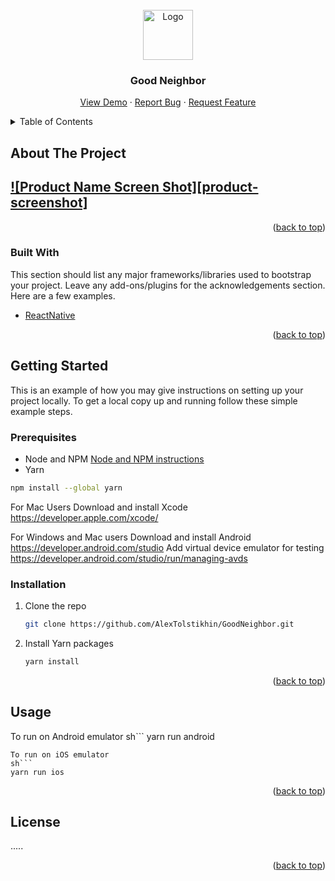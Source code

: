 <div id="top"></div>
<!-- PROJECT LOGO -->
<br />
<div align="center">
  <a href="https://github.com/othneildrew/Best-README-Template">
    <img src="images/logo.png" alt="Logo" width="80" height="80">
  </a>

  <h3 align="center">Good Neighbor</h3>

  <p align="center">
    <a href="https://github.com/othneildrew/Best-README-Template">View Demo</a>
    ·
    <a href="https://github.com/othneildrew/Best-README-Template/issues">Report Bug</a>
    ·
    <a href="https://github.com/othneildrew/Best-README-Template/issues">Request Feature</a>
  </p>
</div>



<!-- TABLE OF CONTENTS -->
<details>
  <summary>Table of Contents</summary>
  <ol>
    <li>
      <a href="#about-the-project">About The Project</a>
      <ul>
        <li><a href="#built-with">Built With</a></li>
      </ul>
    </li>
    <li>
      <a href="#getting-started">Getting Started</a>
      <ul>
        <li><a href="#prerequisites">Prerequisites</a></li>
        <li><a href="#installation">Installation</a></li>
      </ul>
    </li>
    <li><a href="#usage">Usage</a></li>
    <li><a href="#roadmap">Roadmap</a></li>
    <li><a href="#contributing">Contributing</a></li>
    <li><a href="#license">License</a></li>
    <li><a href="#contact">Contact</a></li>
    <li><a href="#acknowledgments">Acknowledgments</a></li>
  </ol>
</details>



<!-- ABOUT THE PROJECT -->
## About The Project

[![Product Name Screen Shot][product-screenshot]](https://example.com)
------
<p align="right">(<a href="#top">back to top</a>)</p>



### Built With

This section should list any major frameworks/libraries used to bootstrap your project. Leave any add-ons/plugins for the acknowledgements section. Here are a few examples.

* [ReactNative](https://reactnative.dev/)

<p align="right">(<a href="#top">back to top</a>)</p>



<!-- GETTING STARTED -->
## Getting Started

This is an example of how you may give instructions on setting up your project locally.
To get a local copy up and running follow these simple example steps.

### Prerequisites

* Node and NPM
  [Node and NPM instructions](https://docs.npmjs.com/downloading-and-installing-node-js-and-npm)
* Yarn
```sh
npm install --global yarn
```
For Mac Users
Download and install Xcode
https://developer.apple.com/xcode/

For Windows and Mac users
Download and install Android
https://developer.android.com/studio
Add virtual device emulator for testing
https://developer.android.com/studio/run/managing-avds

### Installation

1. Clone the repo
   ```sh
   git clone https://github.com/AlexTolstikhin/GoodNeighbor.git
   ```
2. Install Yarn packages
   ```sh
   yarn install
   ```

<p align="right">(<a href="#top">back to top</a>)</p>



<!-- USAGE EXAMPLES -->
## Usage
To run on Android emulator
sh```
yarn run android
```
To run on iOS emulator
sh```
yarn run ios
```

<p align="right">(<a href="#top">back to top</a>)</p>

<!-- LICENSE -->
## License

.....
<p align="right">(<a href="#top">back to top</a>)</p>
